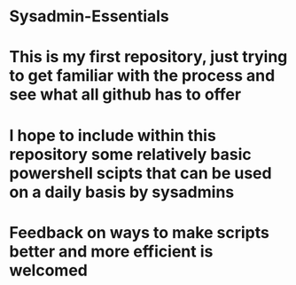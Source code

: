 # Sysadmin-Essentials
# This is my first repository, just trying to get familiar with the process and see what all github has to offer
# I hope to include within this repository some relatively basic powershell scipts that can be used on a daily basis by sysadmins 
# Feedback on ways to make scripts better and more efficient is welcomed 
